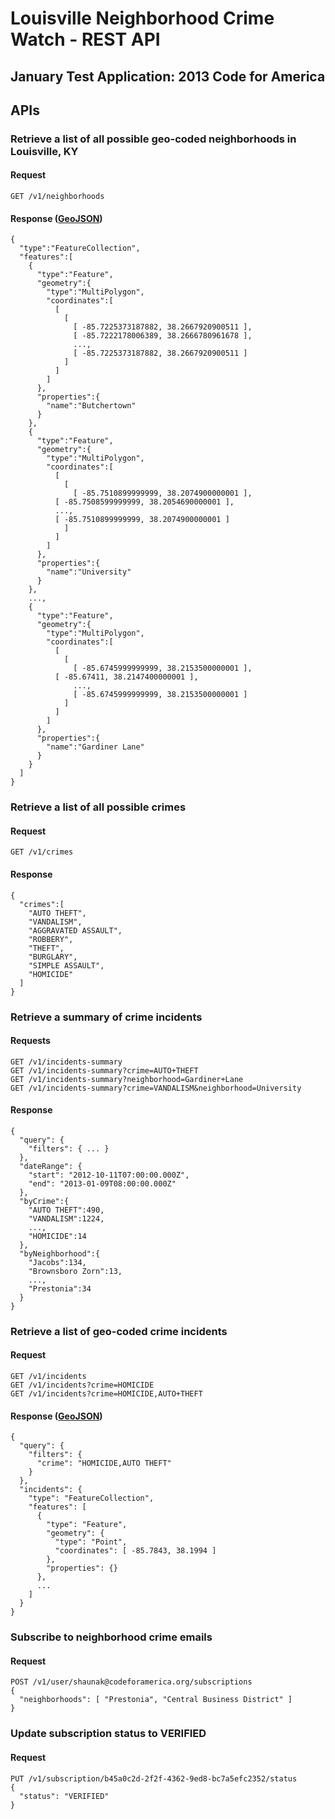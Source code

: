 # Louisville Neighborhood Crime Watch - REST API
## January Test Application: 2013 Code for America 

## APIs

### Retrieve a list of all possible geo-coded neighborhoods in Louisville, KY

#### Request
    GET /v1/neighborhoods

#### Response ([GeoJSON](http://www.geojson.org/geojson-spec.html))
    {
      "type":"FeatureCollection",
      "features":[
        {
          "type":"Feature",
          "geometry":{
            "type":"MultiPolygon",
            "coordinates":[
              [
                [
                  [ -85.7225373187882, 38.2667920900511 ],
                  [ -85.7222178006389, 38.2666780961678 ],
                  ...,
                  [ -85.7225373187882, 38.2667920900511 ]
                ]
              ]
            ]
          },
          "properties":{
            "name":"Butchertown"
          }
        },
        {
          "type":"Feature",
          "geometry":{
            "type":"MultiPolygon",
            "coordinates":[
              [
                [
                  [ -85.7510899999999, 38.2074900000001 ],
    	      [ -85.7508599999999, 38.2054690000001 ],
    	      ...,
    	      [ -85.7510899999999, 38.2074900000001 ]
                ]
              ]
            ]
          },
          "properties":{
            "name":"University"
          }
        },
        ...,
        {
          "type":"Feature",
          "geometry":{
            "type":"MultiPolygon",
            "coordinates":[
              [
                [
                  [ -85.6745999999999, 38.2153500000001 ],
    	      [ -85.67411, 38.2147400000001 ],
                  ...,
                  [ -85.6745999999999, 38.2153500000001 ]
                ]
              ]
            ]
          },
          "properties":{
            "name":"Gardiner Lane"
          }
        }
      ]
    }
        
### Retrieve a list of all possible crimes

#### Request
    GET /v1/crimes

#### Response
    {
      "crimes":[
        "AUTO THEFT",
        "VANDALISM",
        "AGGRAVATED ASSAULT",
        "ROBBERY",
        "THEFT",
        "BURGLARY",
        "SIMPLE ASSAULT",
        "HOMICIDE"
      ]
    }
    
### Retrieve a summary of crime incidents

#### Requests
    GET /v1/incidents-summary
    GET /v1/incidents-summary?crime=AUTO+THEFT
    GET /v1/incidents-summary?neighborhood=Gardiner+Lane
    GET /v1/incidents-summary?crime=VANDALISM&neighborhood=University

#### Response
    {
      "query": {
        "filters": { ... }
      },
      "dateRange": {
        "start": "2012-10-11T07:00:00.000Z",
        "end": "2013-01-09T08:00:00.000Z"
      },
      "byCrime":{
        "AUTO THEFT":490,
        "VANDALISM":1224,
        ...,
        "HOMICIDE":14
      },
      "byNeighborhood":{
        "Jacobs":134,
        "Brownsboro Zorn":13,
        ...,
        "Prestonia":34
      }
    }

### Retrieve a list of geo-coded crime incidents

#### Request
    GET /v1/incidents
    GET /v1/incidents?crime=HOMICIDE
    GET /v1/incidents?crime=HOMICIDE,AUTO+THEFT

#### Response ([GeoJSON](http://www.geojson.org/geojson-spec.html))
    {
      "query": {
        "filters": {
          "crime": "HOMICIDE,AUTO THEFT"
        }
      },
      "incidents": {
        "type": "FeatureCollection",
        "features": [
          {
            "type": "Feature",
            "geometry": {
              "type": "Point",
              "coordinates": [ -85.7843, 38.1994 ]
            },
            "properties": {}
          },
          ...
        ]
      }
    }

### Subscribe to neighborhood crime emails

#### Request
    POST /v1/user/shaunak@codeforamerica.org/subscriptions
    {
      "neighborhoods": [ "Prestonia", "Central Business District" ]
    }

### Update subscription status to VERIFIED

#### Request
    PUT /v1/subscription/b45a0c2d-2f2f-4362-9ed8-bc7a5efc2352/status
    {
      "status": "VERIFIED"
    }
